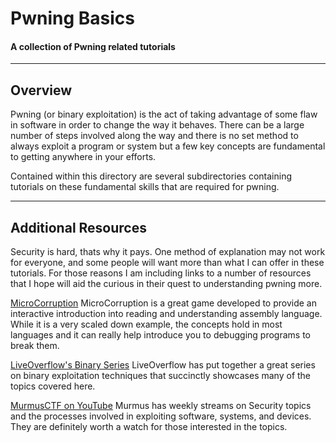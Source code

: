 # Pwning Basics

#### A collection of Pwning related tutorials

---

## Overview

Pwning (or binary exploitation) is the act of taking advantage of some flaw in software
in order to change the way it behaves. There can be a large number of steps involved
along the way and there is no set method to always exploit a program or system but
a few key concepts are fundamental to getting anywhere in your efforts.

Contained within this directory are several subdirectories containing tutorials on these
fundamental skills that are required for pwning.

---

## Additional Resources

Security is hard, thats why it pays. One method of explanation may not work for everyone,
and some people will want more than what I can offer in these tutorials. For those reasons
I am including links to a number of resources that I hope will aid the curious in their
quest to understanding pwning more.

[MicroCorruption](https://microcorruption.com)
MicroCorruption is a great game developed to provide an interactive introduction into reading and
understanding assembly language. While it is a very scaled down example, the concepts hold in most
languages and it can really help introduce you to debugging programs to break them.

[LiveOverflow's Binary Series](https://www.youtube.com/watch?v=iyAyN3GFM7A&list=PLhixgUqwRTjxglIswKp9mpkfPNfHkzyeN) 
LiveOverflow has put together a great series on binary exploitation techniques that succinctly 
showcases many of the topics covered here.

[MurmusCTF on YouTube](https://www.youtube.com/channel/UCUB9vOGEUpw7IKJRoR4PK-A)
Murmus has weekly streams on Security topics and the processes involved in exploiting software,
systems, and devices. They are definitely worth a watch for those interested in the topics.
